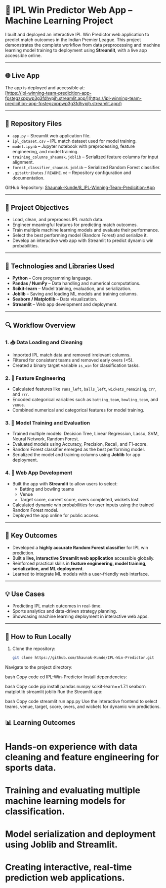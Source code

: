 # 🏏 IPL Win Predictor Web App – Machine Learning Project

I built and deployed an interactive IPL Win Predictor web application to predict match outcomes in the Indian Premier League. This project demonstrates the complete workflow from data preprocessing and machine learning model training to deployment using **Streamlit**, with a live app accessible online.

---

## 🌐 Live App

The app is deployed and accessible at:  
[https://ipl-winning-team-predicition-app-fpstegzxppwp3g3fdhypjh.streamlit.app/](https://ipl-winning-team-predicition-app-fpstegzxppwp3g3fdhypjh.streamlit.app/)

---

## 📁 Repository Files

- `app.py` – Streamlit web application file.
- `ipl_dataset.csv` – IPL match dataset used for model training.
- `model.ipynb` – Jupyter notebook with preprocessing, feature engineering, and model training.
- `training_columns_shaunak.joblib` – Serialized feature columns for input alignment.
- `forest_classifier_shaunak.joblib` – Serialized Random Forest classifier.
- `.gitattributes` / `README.md` – Repository configuration and documentation.

GitHub Repository: [Shaunak-Kunde/8_IPL-Winning-Team-Predicition-App](https://github.com/Shaunak-Kunde/8_IPL-Winning-Team-Predicition-App)

---

## 📌 Project Objectives

- Load, clean, and preprocess IPL match data.
- Engineer meaningful features for predicting match outcomes.
- Train multiple machine learning models and evaluate their performance.
- Select the best performing model (Random Forest) and serialize it.
- Develop an interactive web app with Streamlit to predict dynamic win probabilities.

---

## 🔧 Technologies and Libraries Used

- **Python** – Core programming language.
- **Pandas / NumPy** – Data handling and numerical computations.
- **Scikit-learn** – Model training, evaluation, and serialization.
- **Joblib** – Saving and loading ML models and training columns.
- **Seaborn / Matplotlib** – Data visualization.
- **Streamlit** – Web app development and deployment.

---

## 🔍 Workflow Overview

### 1. 📥 Data Loading and Cleaning
- Imported IPL match data and removed irrelevant columns.
- Filtered for consistent teams and removed early overs (<5).
- Created a binary target variable `is_win` for classification tasks.

### 2. 🧹 Feature Engineering
- Calculated features like `runs_left`, `balls_left`, `wickets_remaining`, `crr`, and `rrr`.
- Encoded categorical variables such as `batting_team`, `bowling_team`, and `venue`.
- Combined numerical and categorical features for model training.

### 3. 🤖 Model Training and Evaluation
- Trained multiple models: Decision Tree, Linear Regression, Lasso, SVM, Neural Network, Random Forest.
- Evaluated models using Accuracy, Precision, Recall, and F1-score.
- Random Forest classifier emerged as the best performing model.
- Serialized the model and training columns using **Joblib** for app deployment.

### 4. 🚀 Web App Development
- Built the app with **Streamlit** to allow users to select:
  - Batting and bowling teams
  - Venue
  - Target score, current score, overs completed, wickets lost
- Calculated dynamic win probabilities for user inputs using the trained Random Forest model.
- Deployed the app online for public access.

---

## 🎯 Key Outcomes

- Developed a **highly accurate Random Forest classifier** for IPL win prediction.
- Built a **live, interactive Streamlit web application** accessible globally.
- Reinforced practical skills in **feature engineering, model training, serialization, and ML deployment**.
- Learned to integrate ML models with a user-friendly web interface.

---

## 💡 Use Cases

- Predicting IPL match outcomes in real-time.
- Sports analytics and data-driven strategy planning.
- Showcasing machine learning deployment in interactive web apps.

---

## 🚀 How to Run Locally

1. Clone the repository:
   ```bash
   git clone https://github.com/Shaunak-Kunde/IPL-Win-Predictor.git
Navigate to the project directory:

bash
Copy code
cd IPL-Win-Predictor
Install dependencies:

bash
Copy code
pip install pandas numpy scikit-learn==1.7.1 seaborn matplotlib streamlit joblib
Run the Streamlit app:

bash
Copy code
streamlit run app.py
Use the interactive frontend to select teams, venue, target, score, overs, and wickets for dynamic win predictions.

## 📊 Learning Outcomes

# Hands-on experience with data cleaning and feature engineering for sports data.

# Training and evaluating multiple machine learning models for classification.

# Model serialization and deployment using Joblib and Streamlit.

# Creating interactive, real-time prediction web applications.
